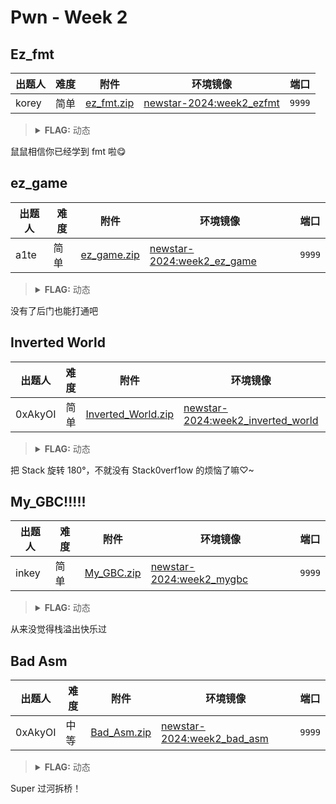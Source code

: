 # Pwn - Week 2

## Ez_fmt

| 出题人 | 难度 | 附件 | 环境镜像 | 端口 |
|-----|-----|-----|-----|-----|
| korey | 简单 | [ez_fmt.zip](https://github.com/project-newstar/newstar-ctf-2024/releases/download/attachment-week2/ez_fmt.zip) | [newstar-2024:week2_ezfmt](https://hub.docker.com/r/openctf/newstar-2024/tags?name=week2_ezfmt) | `9999` |

> <details><summary><strong>FLAG:</strong> 动态</summary>
> </details>

鼠鼠相信你已经学到 fmt 啦😋

## ez_game

| 出题人 | 难度 | 附件 | 环境镜像 | 端口 |
|-----|-----|-----|-----|-----|
| a1te | 简单 | [ez_game.zip](https://github.com/project-newstar/newstar-ctf-2024/releases/download/attachment-week2/ez_game.zip) | [newstar-2024:week2_ez_game](https://hub.docker.com/r/openctf/newstar-2024/tags?name=week2_ez_game) | `9999` |

> <details><summary><strong>FLAG:</strong> 动态</summary>
> </details>

没有了后门也能打通吧

## Inverted World

| 出题人 | 难度 | 附件 | 环境镜像 | 端口 |
|-----|-----|-----|-----|-----|
| 0xAkyOI | 简单 | [Inverted_World.zip](https://github.com/project-newstar/newstar-ctf-2024/releases/download/attachment-week2/Inverted_World.zip) | [newstar-2024:week2_inverted_world](https://hub.docker.com/r/openctf/newstar-2024/tags?name=week2_inverted_world) | `9999` |

> <details><summary><strong>FLAG:</strong> 动态</summary>
> </details>

把 Stack 旋转 180°，不就没有 Stack0verf1ow 的烦恼了嘛♡~

## My_GBC!!!!!

| 出题人 | 难度 | 附件 | 环境镜像 | 端口 |
|-----|-----|-----|-----|-----|
| inkey | 简单 | [My_GBC.zip](https://github.com/project-newstar/newstar-ctf-2024/releases/download/attachment-week2/My_GBC.zip) | [newstar-2024:week2_mygbc](https://hub.docker.com/r/openctf/newstar-2024/tags?name=week2_mygbc) | `9999` |

> <details><summary><strong>FLAG:</strong> 动态</summary>
> </details>

从来没觉得栈溢出快乐过

## Bad Asm

| 出题人 | 难度 | 附件 | 环境镜像 | 端口 |
|-----|-----|-----|-----|-----|
| 0xAkyOI | 中等 | [Bad_Asm.zip](https://github.com/project-newstar/newstar-ctf-2024/releases/download/attachment-week2/Bad_Asm.zip) | [newstar-2024:week2_bad_asm](https://hub.docker.com/r/openctf/newstar-2024/tags?name=week2_bad_asm) | `9999` |

> <details><summary><strong>FLAG:</strong> 动态</summary>
> </details>

Super 过河拆桥！
